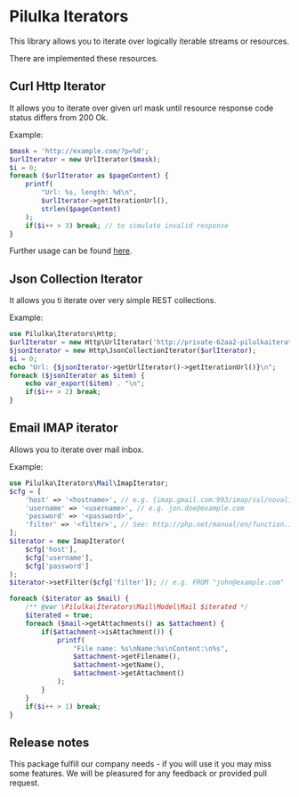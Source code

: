 # Pilulka Iterators

This library allows you to iterate over logically iterable streams or resources.

There are implemented these resources.
 
## Curl Http Iterator

It allows you to iterate over given url mask until resource response code status
 differs from 200 Ok.
 
Example: 
```php
$mask = 'http://example.com/?p=%d';
$urlIterator = new UrlIterator($mask);
$i = 0;
foreach ($urlIterator as $pageContent) {
    printf(
        "Url: %s, length: %d\n",
        $urlIterator->getIterationUrl(),
        strlen($pageContent)
    );
    if($i++ > 3) break; // to simulate invalid response
}
```
Further usage can be found [here](./examples/url-iterator.php).

## Json Collection Iterator

It allows you ti iterate over very simple REST collections.

Example:

```php
use Pilulka\Iterators\Http;
$urlIterator = new Http\UrlIterator('http://private-62aa2-pilulkaiterator.apiary-mock.com/items');
$jsonIterator = new Http\JsonCollectionIterator($urlIterator);
$i = 0;
echo "Url: {$jsonIterator->getUrlIterator()->getIterationUrl()}\n";
foreach ($jsonIterator as $item) {
    echo var_export($item) . "\n";
    if($i++ > 2) break;
}
```

## Email IMAP iterator

Allows you to iterate over mail inbox.

Example:

```php
use Pilulka\Iterators\Mail\ImapIterator;
$cfg = [
    'host' => '<hostname>', // e.g. {imap.gmail.com:993/imap/ssl/novalidate-cert}INBOX
    'username' => '<username>', // e.g. jon.doe@example.com
    'password' => '<password>',
    'filter' => '<filter>', // See: http://php.net/manual/en/function.imap-search.php
];
$iterator = new ImapIterator(
    $cfg['host'],
    $cfg['username'],
    $cfg['password']
);
$iterator->setFilter($cfg['filter']); // e.g. FROM "john@example.com"

foreach ($iterator as $mail) {
    /** @var \Pilulka\Iterators\Mail\Model\Mail $iterated */
    $iterated = true;
    foreach ($mail->getAttachments() as $attachment) {
        if($attachment->isAttachment()) {
            printf(
                "File name: %s\nName:%s\nContent:\n%s",
                $attachment->getFilename(),
                $attachment->getName(),
                $attachment->getAttachment()
            );
        }
    }
    if($i++ > 1) break;
}
```

## Release notes

This package fulfill our company needs - if you will use it you may miss some 
 features. 
We will be pleasured for any feedback or provided pull request. 